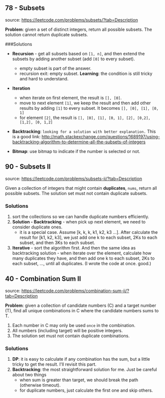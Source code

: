 ## 78 - Subsets
source: https://leetcode.com/problems/subsets/?tab=Description

**Problem**: given a set of distinct integers, return all possible subsets. The solution cannot return duplicate subsets.

###Solutions
* **Recursion** - get all subsets based on `[1, n]`, and then extend the subsets by adding another subset (add `[0]` to every subset).
	* empty subset is part of the answer.
	* recursion exit: empty subset. **Learning**: the condition is still tricky and hard to understand.

*  **Iteration**
	* when iterate on first element, the result is `[], [0]`.
	* move to next element `[1]`, we keep the result and then add other results by adding `[1]` to every subset. It becomes `[], [0], [1], [0, 1]`
	* for element `[2]`, the result is `[], [0], [1], [0, 1], [2], [0,2], [1,2], [0, 1,2]`
* **Backtracking**:  `looking for a solution with better explanation.` This is a good link: http://math.stackexchange.com/questions/1689197/using-backtracking-algorithm-to-determine-all-the-subsets-of-integers
* **Bitmap**: use bitmap to indicate if the number is selected or not.

## 90 - Subsets II
source: https://leetcode.com/problems/subsets-ii/?tab=Description

Given a collection of integers that might contain **duplicates**, `nums`, return all possible subsets. The solution set must not contain duplicate subsets.

### Solutions
1. sort the collections so we can handle duplicate numbers efficiently.
2. **Solution - Backtracking** - when pick up next element, we need to consider duplicate ones.
	* it is a special case. Assume [k, k, k, k1, k2, k3 ...]. After calculate the result for [k1, k2, k3], we just add one k to each subset, 2Ks to each subset, and then 3Ks to each subset.
3. **Iterative** - sort the algorithm first. And then the same idea as backtracking solution - when iterate over the element, calculate how many duplicates they have, and then add one k to each subset, 2Ks to each subset, ..., until all duplicates. (I wrote the code at once. good.)

## 40 - Combination Sum II
source: https://leetcode.com/problems/combination-sum-ii/?tab=Description

**Problem**: given a collection of candidate numbers (C) and a target number (T), find all unique combinations in C where the candidate numbers sums to T.

1. Each number in C may only be used `once` in the combination.
2. All numbers (including target) will be positive integers.
3. The solution set must not contain duplicate combinations.

### Solutions
1. **DP**: it is easy to calculate if any combination has the sum, but a little tricky to get the result. I'll revisit this part.
2. **Backtracking**: the most straightforward solution for me. Just be careful about two things
	* when sum is greater than target, we should break the path (otherwise timeout).
	* for duplicate numbers, just calculate the first one and skip others.
